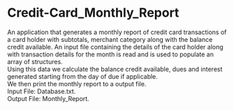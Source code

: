 # Credit-Card_Monthly_Report
An application that generates a monthly report of credit card transactions of a card holder with subtotals, merchant category along with the balance credit available. 
An input file containing the details of the card holder along with transaction details for the month is read and is used to populate an array of structures.  
Using this data we calculate the balance credit available, dues and interest generated starting from the day of due if applicable.  
We then print the monthly report to a output file.  
Input File: Database.txt.   
Output File: Monthly_Report.  
